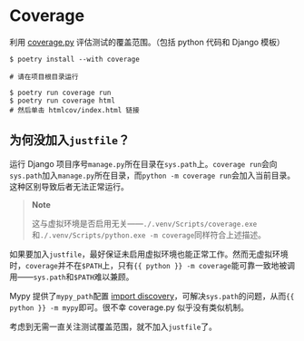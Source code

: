 # Coverage

利用 [coverage.py](https://coverage.readthedocs.io/) 评估测试的覆盖范围。（包括 python 代码和 Django 模板）

```shell
$ poetry install --with coverage
```

```shell
# 请在项目根目录运行

$ poetry run coverage run
$ poetry run coverage html
# 然后单击 htmlcov/index.html 链接
```

## 为何没加入`justfile`？

运行 Django 项目序号`manage.py`所在目录在`sys.path`上。`coverage run`会向`sys.path`加入`manage.py`所在目录，而`python -m coverage run`会加入当前目录。这种区别导致后者无法正常运行。

> **Note**
>
> 这与虚拟环境是否启用无关——`./.venv/Scripts/coverage.exe`和`./.venv/Scripts/python.exe -m coverage`同样符合上述描述。

如果要加入`justfile`，最好保证未启用虚拟环境也能正常工作。然而无虚拟环境时，`coverage`并不在`$PATH`上，只有`{{ python }} -m coverage`能可靠一致地被调用——`sys.path`和`$PATH`难以兼顾。

Mypy 提供了`mypy_path`配置 [import discovery](https://mypy.readthedocs.io/en/latest/command_line.html#import-discovery)，可解决`sys.path`的问题，从而`{{ python }} -m mypy`即可。很不幸 coverage.py 似乎没有类似机制。

考虑到无需一直关注测试覆盖范围，就不加入`justfile`了。
